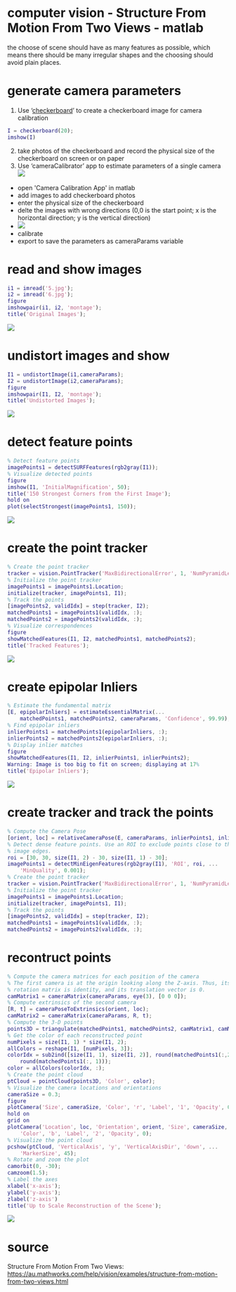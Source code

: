 # computer vision - Structure From Motion From Two Views - matlab
the choose of scene should have as many features as possible, which means there should be many irregular shapes and the choosing should avoid plain places.

# generate camera parameters
1. Use ‘[checkerboard](https://au.mathworks.com/help/images/ref/checkerboard.html)’ to create a checkerboard image for camera calibration

```matlab
I = checkerboard(20);
imshow(I)
```

2. take photos of the checkerboard and record the physical size of the checkerboard on screen or on paper
3. Use ‘cameraCalibrator’ app to estimate parameters of a single camera
![](assets/README-059d494d.png)
  - open 'Camera Calibration App' in matlab
  - add images to add checkerboard photos
  - enter the physical size of the checkerboard
  - delte the images with wrong directions (0,0 is the start point; x is the horizontal direction; y is the vertical direction)
  - ![](assets/README-b3e34635.png)
  - calibrate
  - export to save the parameters as cameraParams variable

# read and show images
```matlab
i1 = imread('5.jpg');
i2 = imread('6.jpg');
figure
imshowpair(i1, i2, 'montage');
title('Original Images');
```
![](assets/README-2d9d1b2d.png)

# undistort images and show
```matlab
I1 = undistortImage(i1,cameraParams);
I2 = undistortImage(i2,cameraParams);
figure
imshowpair(I1, I2, 'montage');
title('Undistorted Images');
```
![](assets/README-e17b7850.png)

# detect feature points
```matlab
% Detect feature points
imagePoints1 = detectSURFFeatures(rgb2gray(I1));
% Visualize detected points
figure
imshow(I1, 'InitialMagnification', 50);
title('150 Strongest Corners from the First Image');
hold on
plot(selectStrongest(imagePoints1, 150));
```
![](assets/README-38826d99.png)

# create the point tracker
```matlab
% Create the point tracker
tracker = vision.PointTracker('MaxBidirectionalError', 1, 'NumPyramidLevels', 5);
% Initialize the point tracker
imagePoints1 = imagePoints1.Location;
initialize(tracker, imagePoints1, I1);
% Track the points
[imagePoints2, validIdx] = step(tracker, I2);
matchedPoints1 = imagePoints1(validIdx, :);
matchedPoints2 = imagePoints2(validIdx, :);
% Visualize correspondences
figure
showMatchedFeatures(I1, I2, matchedPoints1, matchedPoints2);
title('Tracked Features');
```
![](assets/README-3cd6ad6e.png)

# create epipolar Inliers
```matlab
% Estimate the fundamental matrix
[E, epipolarInliers] = estimateEssentialMatrix(...
    matchedPoints1, matchedPoints2, cameraParams, 'Confidence', 99.99);
% Find epipolar inliers
inlierPoints1 = matchedPoints1(epipolarInliers, :);
inlierPoints2 = matchedPoints2(epipolarInliers, :);
% Display inlier matches
figure
showMatchedFeatures(I1, I2, inlierPoints1, inlierPoints2);
Warning: Image is too big to fit on screen; displaying at 17%
title('Epipolar Inliers');
```
![](assets/README-c73be115.png)

# create tracker and track the points
```matlab
% Compute the Camera Pose
[orient, loc] = relativeCameraPose(E, cameraParams, inlierPoints1, inlierPoints2);
% Detect dense feature points. Use an ROI to exclude points close to the
% image edges.
roi = [30, 30, size(I1, 2) - 30, size(I1, 1) - 30];
imagePoints1 = detectMinEigenFeatures(rgb2gray(I1), 'ROI', roi, ...
    'MinQuality', 0.001);
% Create the point tracker
tracker = vision.PointTracker('MaxBidirectionalError', 1, 'NumPyramidLevels', 5);
% Initialize the point tracker
imagePoints1 = imagePoints1.Location;
initialize(tracker, imagePoints1, I1);
% Track the points
[imagePoints2, validIdx] = step(tracker, I2);
matchedPoints1 = imagePoints1(validIdx, :);
matchedPoints2 = imagePoints2(validIdx, :);
```

# recontruct points
```matlab
% Compute the camera matrices for each position of the camera
% The first camera is at the origin looking along the Z-axis. Thus, its
% rotation matrix is identity, and its translation vector is 0.
camMatrix1 = cameraMatrix(cameraParams, eye(3), [0 0 0]);
% Compute extrinsics of the second camera
[R, t] = cameraPoseToExtrinsics(orient, loc);
camMatrix2 = cameraMatrix(cameraParams, R, t);
% Compute the 3-D points
points3D = triangulate(matchedPoints1, matchedPoints2, camMatrix1, camMatrix2);
% Get the color of each reconstructed point
numPixels = size(I1, 1) * size(I1, 2);
allColors = reshape(I1, [numPixels, 3]);
colorIdx = sub2ind([size(I1, 1), size(I1, 2)], round(matchedPoints1(:,2)), ...
    round(matchedPoints1(:, 1)));
color = allColors(colorIdx, :);
% Create the point cloud
ptCloud = pointCloud(points3D, 'Color', color);
% Visualize the camera locations and orientations
cameraSize = 0.3;
figure
plotCamera('Size', cameraSize, 'Color', 'r', 'Label', '1', 'Opacity', 0);
hold on
grid on
plotCamera('Location', loc, 'Orientation', orient, 'Size', cameraSize, ...
    'Color', 'b', 'Label', '2', 'Opacity', 0);
% Visualize the point cloud
pcshow(ptCloud, 'VerticalAxis', 'y', 'VerticalAxisDir', 'down', ...
    'MarkerSize', 45);
% Rotate and zoom the plot
camorbit(0, -30);
camzoom(1.5);
% Label the axes
xlabel('x-axis');
ylabel('y-axis');
zlabel('z-axis')
title('Up to Scale Reconstruction of the Scene');
```
![](assets/README-8d625a7a.png)

# source
Structure From Motion From Two Views: https://au.mathworks.com/help/vision/examples/structure-from-motion-from-two-views.html
